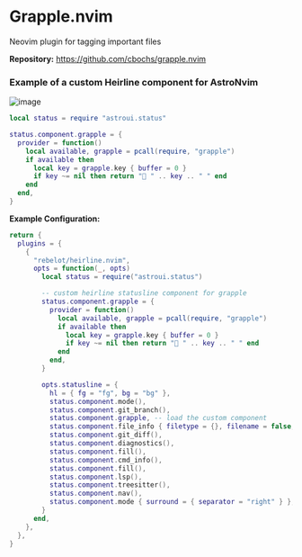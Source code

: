 # Grapple.nvim

Neovim plugin for tagging important files

**Repository:** <https://github.com/cbochs/grapple.nvim>

### Example of a custom Heirline component for AstroNvim
![image](https://github.com/Subjective/astrocommunity/assets/56745535/333069eb-dea7-428f-b28d-31fd5912f95f)

```lua
local status = require "astroui.status"

status.component.grapple = {
  provider = function()
    local available, grapple = pcall(require, "grapple")
    if available then
      local key = grapple.key { buffer = 0 }
      if key ~= nil then return " " .. key .. " " end
    end
  end,
}
```
**Example Configuration:**
```lua
return {
  plugins = {
    {
      "rebelot/heirline.nvim",
      opts = function(_, opts)
        local status = require("astroui.status")

        -- custom heirline statusline component for grapple
        status.component.grapple = {
          provider = function()
            local available, grapple = pcall(require, "grapple")
            if available then
              local key = grapple.key { buffer = 0 }
              if key ~= nil then return " " .. key .. " " end
            end
          end,
        }

        opts.statusline = {
          hl = { fg = "fg", bg = "bg" },
          status.component.mode(),
          status.component.git_branch(),
          status.component.grapple, -- load the custom component
          status.component.file_info { filetype = {}, filename = false, file_modified = false },
          status.component.git_diff(),
          status.component.diagnostics(),
          status.component.fill(),
          status.component.cmd_info(),
          status.component.fill(),
          status.component.lsp(),
          status.component.treesitter(),
          status.component.nav(),
          status.component.mode { surround = { separator = "right" } },
        }
      end,
    },
  },
}
```
